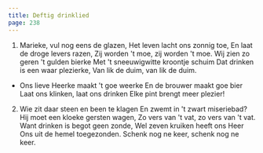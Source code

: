 ```yaml
---
title: Deftig drinklied
page: 238
---  
```


1. Marieke, vul nog eens de glazen,
Het leven lacht ons zonnig toe,
En laat de droge levers razen,
Zij worden 't moe, zij worden 't moe.
Wij zien zo geren 't gulden bierke
Met 't sneeuwigwitte kroontje schuim
Dat drinken is een waar plezierke,
Van lik de duim, van lik de duim.


- Ons lieve Heerke maakt 't goe weerke
En de brouwer maakt goe bier
Laat ons klinken, laat ons drinken
Elke pint brengt meer plezier!


2. Wie zit daar steen en been te klagen
En zwemt in 't zwart miseriebad?
Hij moet een kloeke gersten wagen,
Zo vers van 't vat, zo vers van 't vat.
Want drinken is begot geen zonde,
Wel zeven kruiken heeft ons Heer
Ons uit de hemel toegezonden.
Schenk nog ne keer, schenk nog ne keer.